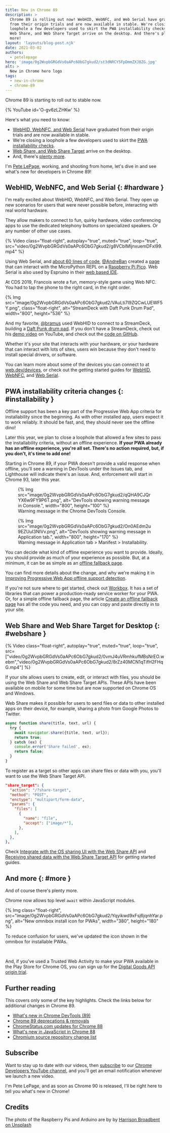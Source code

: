 ```yaml
---
title: New in Chrome 89
description: >
  Chrome 89 is rolling out now! WebHID, WebNFC, and Web Serial have graduated
  from their origin trials and are now available in stable. We're closing a
  loophole a few developers used to skirt the PWA installability checks.
  Web Share, and Web Share Target arrive on the desktop. And there's plenty
  more!
layout: 'layouts/blog-post.njk'
date: 2021-03-02
authors:
  - petelepage
hero: 'image/0g2WvpbGRGdVs0aAPc6ObG7gkud2/st3dNRCY5FpDmmZXJ8ZG.jpg'
alt: >
  New in Chrome hero logo
tags:
  - new-in-chrome
  - chrome-89
---
```


Chrome 89 is starting to roll out to stable now.

{% YouTube id='O-gv6zLZHKw' %}

Here's what you need to know:

* [WebHID, WebNFC, and Web Serial](#hardware) have graduated from their
  origin trials and are now available in stable.
* We're closing a loophole a few developers used to skirt the
  [PWA installability checks](#installability).
* [Web Share, and Web Share Target](#webshare) arrive on the desktop.
* And, there's [plenty more](#more).

I'm [Pete LePage](https://petelepage.com/), working, and shooting
from home, let's dive in and see what's new for developers in Chrome 89!

## WebHID, WebNFC, and Web Serial {: #hardware }

I'm really excited about WebHID, WebNFC, and Web Serial. They open up new
scenarios for users that were never possible before, interacting with real
world hardware.

They allow makers to connect to fun, quirky hardware, video conferencing apps
to use the dedicated telephony buttons on specialized speakers. Or any number
of other use cases.

{% Video class="float-right", autoplay="true", muted="true", loop="true", src="video/0g2WvpbGRGdVs0aAPc6ObG7gkud2/g8VCbIMljnxuemDFxl99.mp4" %}

Using Web Serial, and [about 60 lines of code][pico-code],
[@AndreBan][andre-tweet] created a [page][andre-page] that can interact with
the MicroPython REPL on a [Raspberry Pi Pico][rpi-pico]. Web Serial is also
used by Espruino in their [web based IDE][espruino-ide].

At CDS 2019, Francois wrote a fun, memory-style game using Web NFC.
You had to tap the phone to the right card, in the right order.

<div style="clear:both;"></div>

{% Img src="image/0g2WvpbGRGdVs0aAPc6ObG7gkud2/VAuLti7I9ZQCwLUEWF5Y.png", class="float-right", alt="StreamDeck with Daft Punk Drum Pad", width="800", height="536" %}

And my favorite, [@bramus][bramus-tweet] used WebHID to connect to a
StreamDeck, building a [Daft Punk drum pad][bramus-demo]. If you don't have
a StreamDeck, check out his [demo video][bramus-demo-video] on YouTube, and
check out the [code on GitHub][bramus-code].

Whether it's your site that interacts with your hardware, or your hardware
that can interact with lots of sites, users win because they don't need to
install special drivers, or software.

You can learn more about some of the devices you can connect to at
[web.dev/devices](https://web.dev/devices/), or check out the getting started
guides for [WebHID](https://web.dev/hid/), [WebNFC](https://web.dev/nfc/),
and [Web Serial](https://web.dev/serial/).

## PWA installability criteria changes {: #installability }

Offline support has been a key part of the Progressive Web App criteria for
installability since the beginning. As with other installed app, users
expect it to work reliably. It should be fast, and, they should never see
the offline dino!

Later this year, we plan to close a loophole that allowed a few sites to
pass the installability criteria, without an offline experience. **If your
PWA already has an offline experience, you're all set. There's no
action required, but, if you don't, it's time to add one!**

Starting in Chrome 89, if your PWA doesn't provide a valid response when
offline, you'll see a warning in DevTools under the Issues tab, and Lighthouse
will indicate there's an issue. And, enforcement will start in Chrome 93,
later this year.

<figure>
  {% Img src="image/0g2WvpbGRGdVs0aAPc6ObG7gkud2/qQHA9CJQrYX6w9FY9P6T.png", alt="DevTools showing warning message in Console.", width="800", height="100" %}
  <figcaption>
    Warning message in the Chrome DevTools Console.
  </figcaption>
</figure>

<figure>
  {% Img src="image/0g2WvpbGRGdVs0aAPc6ObG7gkud2/On0AEdm2u9EZUuI3NIVv.png", alt="DevTools showing warning message in Application tab.", width="800", height="170" %}
  <figcaption>
    Warning message in Application tab &gt; Manifest &gt; Installability.
  </figcaption>
</figure>

You can decide what kind of offline experience you want to provide. Ideally,
you should provide as much of your experience as possible. But, at a minimum,
it can be as simple as an [offline fallback page][offline-fallback-page].

You can find more details about the change, and why we're making it in
[Improving Progressive Web App offline support detection](/blog/improved-pwa-offline-detection/).

If you're not sure where to get started, check out [Workbox][workbox]. It has
a set of libraries that can power a production-ready service worker for your
PWA. Or, for a simple offline fallback page, the article
[Create an offline fallback page][offline-fallback-page] has all the code you
need, and you can copy and paste directly in to your site.

## Web Share and Web Share Target for Desktop {: #webshare }

{% Video class="float-right", autoplay="true", muted="true", loop="true", src=["video/0g2WvpbGRGdVs0aAPc6ObG7gkud2/0vmJ4uVRmhkufMBsNrEO.webm","video/0g2WvpbGRGdVs0aAPc6ObG7gkud2/8rZz40MCN1qTifH2FHqG.mp4"] %}

If your site allows users to create, edit, or interact with files, you should
be using the Web Share and Web Share Target APIs. These APIs have been
available on mobile for some time but are now supported on Chrome OS and
Windows.

Web Share makes it possible for users to send files or data to other
installed apps on their device, for example, sharing a photo from Google
Photos to Twitter.

<div style="clear:both;"></div>

```js
async function share(title, text, url) {
  try {
    await navigator.share({title, text, url});
    return true;
  } catch (ex) {
    console.error('Share failed', ex);
    return false;
  }
}
```

To register as a target so other apps can share files or data with you,
you'll want to use the Web Share Target API.

```json
"share_target": {
  "action": "/?share-target",
  "method": "POST",
  "enctype": "multipart/form-data",
  "params": {
    "files": [
      {
        "name": "file",
        "accept": ["image/*"],
      },
    ],
  },
},
```

Check
[Integrate with the OS sharing UI with the Web Share API](https://web.dev/web-share/)
and
[Receiving shared data with the Web Share Target API](https://web.dev/web-share-target/)
for getting started guides.

## And more {: #more }

And of course there's plenty more.

Chrome now allows top level `await` within JavaScript modules.

{% Img class="float-right",  src="image/0g2WvpbGRGdVs0aAPc6ObG7gkud2/Yqyikwd9xFsj6jqnhYar.png", alt="New omnibox install icon for PWAs", width="380", height="180" %}

To reduce confusion for users, we've updated the icon shown in the omnibox for
installable PWAs.

<br style="clear:both;">

And, if you've used a Trusted Web Activity to make your PWA available in the
Play Store for Chrome OS, you can sign up for the
[Digital Goods API origin trial](/blog/new-in-chrome-88/#play-billing).

## Further reading

This covers only some of the key highlights. Check the links below for
additional changes in Chrome 89.

* [What's new in Chrome DevTools (89)](/blog/new-in-devtools-89)
* [Chrome 89 deprecations & removals](/blog/deps-rems-89/)
* [ChromeStatus.com updates for Chrome 88](https://www.chromestatus.com/features#milestone%3D89)
* [What's new in JavaScript in Chrome 88](https://v8.dev/blog/v8-release-89)
* [Chromium source repository change list](https://chromium.googlesource.com/chromium/src/+log/88.0.4324.98..89.0.4389.75)

## Subscribe

Want to stay up to date with our videos, then [subscribe](https://goo.gl/6FP1a5)
to our [Chrome Developers YouTube channel](https://www.youtube.com/user/ChromeDevelopers/),
and you'll get an email notification whenever we launch a new video.

I'm Pete LePage, and as soon as Chrome 90 is released, I'll be right here to
tell you what's new in Chrome!

## Credits

The photo of the Raspberry Pis and Arduino are by by
[Harrison Broadbent on Unsplash](https://unsplash.com/photos/1mu9gF8OhNk)

[pico-code]: https://glitch.com/edit/#!/viridian-receptive-rugby?path=index.html%3A91%3A3
[andre-tweet]: https://twitter.com/andreban/status/1355212228618813440
[andre-page]: https://viridian-receptive-rugby.glitch.me/
[espruino-ide]: https://www.espruino.com/ide/
[rpi-pico]: https://www.raspberrypi.org/products/raspberry-pi-pico/
[bramus-tweet]: https://twitter.com/bramus/status/1360005151394832388
[bramus-code]: https://github.com/bramus/webhid-elgato-stream-deck-daft-punk-soundboard
[bramus-demo]: https://webhid-elgato-stream-deck-daft-punk-soundboard.netlify.app/
[bramus-demo-video]: https://www.youtube.com/watch?v=BcRyAlT5xtg
[workbox]: https://developers.google.com/web/tools/workbox
[offline-fallback-page]: https://web.dev/offline-fallback-page/
